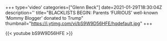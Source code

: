 +++
type='video'
categories=["Glenn Beck"]
date=2021-01-29T18:30:04Z
description=''
title="BLACKLISTS BEGIN: Parents ‘FURIOUS’ well-known ‘Mommy Blogger’ donated to Trump"
thumbnail="https://i.ytimg.com/vi/bS9W9D56HFE/hqdefault.jpg"
+++

{{< youtube bS9W9D56HFE >}}
